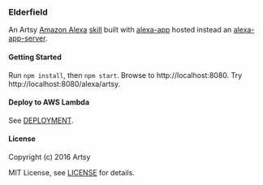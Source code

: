 ### Elderfield

An Artsy [Amazon Alexa](https://developer.amazon.com/alexa) [skill](apps/artsy) built with [alexa-app](https://www.npmjs.com/package/alexa-app) hosted instead an [alexa-app-server](https://github.com/matt-kruse/alexa-app-server).

#### Getting Started

Run `npm install`, then `npm start`. Browse to http://localhost:8080. Try http://localhost:8080/alexa/artsy.

#### Deploy to AWS Lambda

See [DEPLOYMENT](DEPLOYMENT.md).

#### License

Copyright (c) 2016 Artsy

MIT License, see [LICENSE](LICENSE.md) for details.
